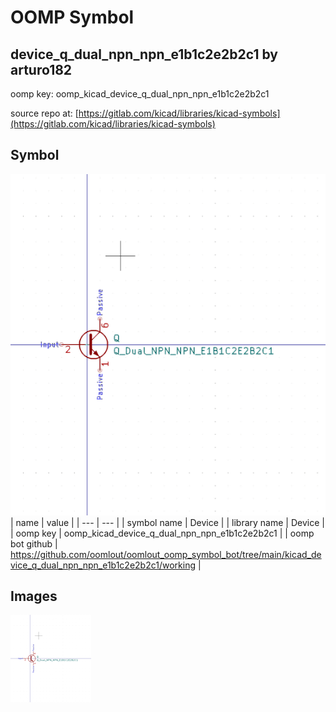 # OOMP Symbol  
## device_q_dual_npn_npn_e1b1c2e2b2c1  by arturo182  
  
oomp key: oomp_kicad_device_q_dual_npn_npn_e1b1c2e2b2c1  
  
source repo at: [https://gitlab.com/kicad/libraries/kicad-symbols](https://gitlab.com/kicad/libraries/kicad-symbols)  
## Symbol  
  
[![working.png](working_600.png)](working.png)  
| name | value | 
| --- | --- | 
| symbol name | Device | 
| library name | Device | 
| oomp key | oomp_kicad_device_q_dual_npn_npn_e1b1c2e2b2c1 | 
| oomp bot github | https://github.com/oomlout/oomlout_oomp_symbol_bot/tree/main/kicad_device_q_dual_npn_npn_e1b1c2e2b2c1/working | 
## Images  
  
[![working.png](working_140.png)](working.png)  
